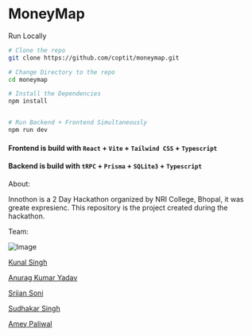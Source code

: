 # MoneyMap

Run Locally

```bash
# Clone the repo
git clone https://github.com/coptit/moneymap.git

# Change Directory to the repo
cd moneymap

# Install the Dependencies
npm install


# Run Backend + Frontend Simultaneously 
npm run dev
```


#### Frontend is build with `React` + `Vite` + `Tailwind CSS` + `Typescript` 


#### Backend is build with `tRPC` + `Prisma` + `SQLite3` + `Typescript`

About:

Innothon is a 2 Day Hackathon organized by NRI College, Bhopal, it was greate expresienc.
This repository is the project created during the hackathon.

Team:

![Image](https://tiddi.kunalsin9h.dev/gQpbdMG)

[Kunal Singh](https://github.com/kunalsin9h)

[Anurag Kumar Yadav](https://github.com/anurag41682)

[Srijan Soni](https://github.com/srijan0412)

[Sudhakar Singh](https://github.com/naaam-h-siddhu)

[Amey Paliwal](https://linkedin.com/in/amey-paliwal-b6a0b9257)
